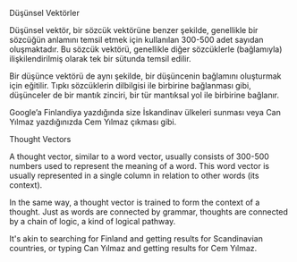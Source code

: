 Düşünsel Vektörler

Düşünsel vektör, bir sözcük vektörüne benzer şekilde, genellikle bir sözcüğün anlamını temsil etmek için kullanılan 300-500 adet sayıdan oluşmaktadır. Bu sözcük vektörü, genellikle diğer sözcüklerle (bağlamıyla) ilişkilendirilmiş olarak tek bir sütunda temsil edilir.

Bir düşünce vektörü de aynı şekilde, bir düşüncenin bağlamını oluşturmak için eğitilir. Tıpkı sözcüklerin dilbilgisi ile birbirine bağlanması gibi, düşünceler de bir mantık zinciri, bir tür mantıksal yol ile birbirine bağlanır.

Google’a Finlandiya yazdığında size İskandinav ülkeleri sunması veya Can Yılmaz yazdığınızda Cem Yılmaz çıkması gibi.

Thought Vectors

A thought vector, similar to a word vector, usually consists of 300-500 numbers used to represent the meaning of a word. This word vector is usually represented in a single column in relation to other words (its context).

In the same way, a thought vector is trained to form the context of a thought. Just as words are connected by grammar, thoughts are connected by a chain of logic, a kind of logical pathway.

It's akin to searching for Finland and getting results for Scandinavian countries, or typing Can Yılmaz and getting results for Cem Yılmaz.